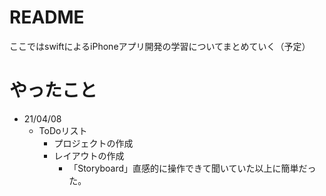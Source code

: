 # README

ここではswiftによるiPhoneアプリ開発の学習についてまとめていく（予定）

# やったこと
- 21/04/08
  - ToDoリスト
    - プロジェクトの作成
    - レイアウトの作成
      - 「Storyboard」直感的に操作できて聞いていた以上に簡単だった。
